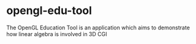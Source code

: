 # opengl-edu-tool
The OpenGL Education Tool is an application which aims to demonstrate how linear algebra is involved in 3D CGI

